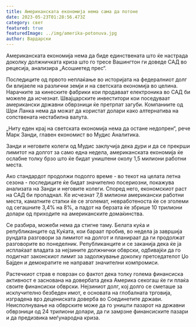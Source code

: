 ```yaml
---
title: Американската економија нема сама да потоне
date: 2023-05-23T01:28:56.473Z
category: свет
featured: true
featuredImage: ../img/amerika-potonuva.jpg
author: Вардарски
---
```

Американската економија нема да биде единствената што ќе настрада доколку должничката криза што го тресе Вашингтон ги доведе САД во рецесија, анализира „Асошиетед прес“.

Последиците од првото неплаќање во историјата на федералниот долг би влијаеле на различни земји и на светската економија во целина. Нарачките за кинеските фабрики кои продаваат електроника во САД би можеле да исчезнат. Швајцарските инвеститори кои поседуваат американски државни обврзници ќе претрпат загуби. Компаниите од Шри Ланка нема да можат да користат долари како алтернатива на сопствената нестабилна валута.

„Ниту еден крај на светската економија нема да остане недопрен“, рече Марк Занди, главен економист во Мудис Аналитика.

Занди и неговите колеги од Мудис заклучија дека дури и да се прекрши лимитот на долгот за само една недела, американската економија ќе ослабне толку брзо што ќе бидат уништени околу 1,5 милиони работни места.

Ако стандардот продолжи подолго време - во текот на целата летна сезона - последиците ќе бидат значително посериозни, покажува анализата на Занди и неговите колеги. Според него, економскиот раст на САД би пропаднал. Ќе исчезнат 7,8 милиони американски работни места, каматните стапки ќе се зголемат, невработеноста ќе се зголеми од сегашните 3,4% на 8%, а падот на берзата ќе збрише 10 трилиони долари од приходите на американските домаќинства.

Се разбира, можеби нема да стигне таму. Белата куќа и републиканците од Куќата, кои бараат пробив, во недела ја завршија рундата разговори за лимитот на долгот и планираат да ги продолжат разговорите во понеделник. Републиканците и се заканија дека ќе ја исплаќаат владата за нејзините должнички обврски, одбивајќи да го подигнат законскиот лимит за задолжување доколку претседателот Џо Бајден и демократите не направат значителни компромиси.

Растечкиот страв е поврзан со фактот дека толку голема финансиска активност е заснована на довербата дека Америка секогаш ќе ги плаќа своите финансиски обврски. Нејзиниот долг, кој долго се сметаше за исклучително безбеден имот, е основата на глобалната трговија, изградена врз децениската доверба во Соединетите држави. Неисполнување на обврските може да го уништи пазарот на државни обврзници од 24 трилиони долари, да ги замрзне финансиските пазари и да предизвика меѓународна криза.
